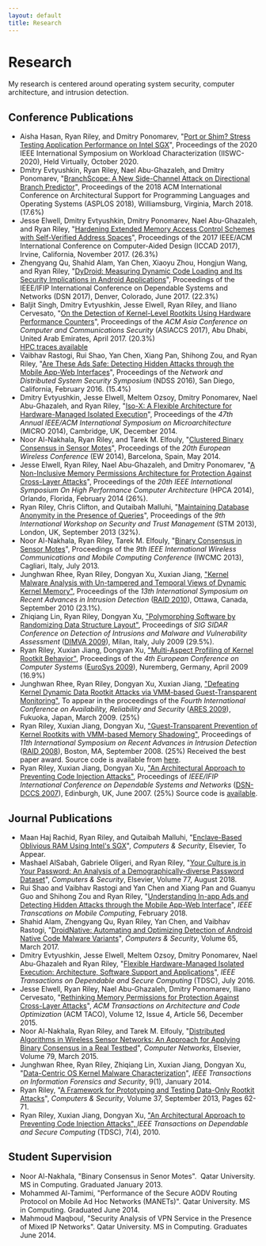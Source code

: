 ```yaml
---
layout: default
title: Research
---
```


# Research

My research is centered around operating system security, computer architecture, and intrusion detection.

## Conference Publications
  * Aisha Hasan, Ryan Riley, and Dmitry Ponomarev, "[Port or Shim? Stress Testing Application Performance on Intel SGX](pubs/iiswc2020.pdf)", Proceedings of the 2020 IEEE International Symposium on Workload Characterization
  (IISWC-2020), Held Virtually, October 2020.
  * Dmitry Evtyushkin, Ryan Riley, Nael Abu-Ghazaleh, and Dmitry Ponomarev, "[BranchScope: A New Side-Channel Attack on Directional Branch Predictor](pubs/asplos18.pdf)", Proceedings of the 2018 ACM International Conference on Architectural Support for Programming Languages and Operating Systems (ASPLOS 2018), Williamsburg, Virginia, March 2018. (17.6%)
  * Jesse Elwell, Dmitry Evtyushkin, Dmitry Ponomarev, Nael Abu-Ghazaleh, and Ryan Riley, "[Hardening Extended Memory Access Control Schemes with Self-Verified Address Spaces](pubs/iccad17.pdf)", Proceedings of the 2017 IEEE/ACM International Conference on Computer-Aided Design (ICCAD 2017), Irvine, California, November 2017. (26.3%)
  * Zhengyang Qu, Shahid Alam, Yan Chen, Xiaoyu Zhou, Hongjun Wang, and Ryan Riley, "[DyDroid: Measuring Dynamic Code Loading and Its Security Implications in Android Applications](pubs/dydroid.pdf)", Proceedings of the IEEE/IFIP International Conference on Dependable Systems and Networks (DSN 2017), Denver, Colorado, June 2017. (22.3%)
  * Baljit Singh, Dmitry Evtyushkin, Jesse Elwell, Ryan Riley, and Iliano Cervesato, "[On the Detection of Kernel-Level Rootkits Using Hardware Performance Counters](pubs/asiaccs17.pdf)", Proceedings of the *ACM Asia Conference on Computer and Communications Security* (ASIACCS 2017), Abu Dhabi, United Arab Emirates, April 2017. (20.3%)  
    [HPC traces available](https://github.com/rriley/rootkitML-data)
  * Vaibhav Rastogi, Rui Shao, Yan Chen, Xiang Pan, Shihong Zou, and Ryan Riley, "[Are These Ads Safe: Detecting Hidden Attacks through the Mobile App-Web Interfaces](pubs/ndss2016.pdf)", Proceedings of the *Network and Distributed System Security Symposium* (NDSS 2016), San Diego, California, February 2016. (15.4%)
  * Dmitry Evtyushkin, Jesse Elwell, Meltem Ozsoy, Dmitry Ponomarev, Nael Abu-Ghazaleh, and Ryan Riley, "[Iso-X: A Flexible Architecture for Hardware-Managed Isolated Execution](pubs/micro14.pdf)", Proceedings of the *47th Annual IEEE/ACM International Symposium on Microarchitecture* (MICRO 2014), Cambridge, UK, December 2014.
  * Noor Al-Nakhala, Ryan Riley, and Tarek M. Elfouly, "[Clustered Binary Consensus in Sensor Motes](pubs/ew2014.pdf)", Proceedings of the *20th European Wireless Conference* (EW 2014), Barcelona, Spain, May 2014.
  * Jesse Elwell, Ryan Riley, Nael Abu-Ghazaleh, and Dmitry Ponomarev, "[A Non-Inclusive Memory Permissions Architecture for Protection Against Cross-Layer Attacks](pubs/hpca14.pdf)", Proceedings of the *20th IEEE International Symposium On High Performance Computer Architecture* (HPCA 2014), Orlando, Florida, February 2014 (26%).
  * Ryan Riley, Chris Clifton, and Qutaibah Malluhi, "[Maintaining Database Anonymity in the Presence of Queries](pubs/STM2013.pdf)", Proceedings of the *9th International Workshop on Security and Trust Management* (STM 2013), London, UK, September 2013 (32%).
  * Noor Al-Nakhala, Ryan Riley, Tarek M. Elfouly, "[Binary Consensus in Sensor Motes](pubs/iwcmc2013.pdf)", Proceedings of the *9th IEEE International Wireless Communications and Mobile Computing Conference* (IWCMC 2013), Cagliari, Italy, July 2013.
  * Junghwan Rhee, Ryan Riley, Dongyan Xu, Xuxian Jiang, [ "Kernel Malware Analysis with Un-tampered and Temporal Views of Dynamic Kernel Memory"](pubs/RAID10.pdf), Proceedings of the *13th International Symposium on Recent Advances in Intrusion Detection* ([RAID 2010](http://www.raid2010.org/)), Ottawa, Canada, September 2010 (23.1%).
  * Zhiqiang Lin, Ryan Riley, Dongyan Xu, [ "Polymorphing Software by Randomizing Data Structure Layout"](pubs/DIMVA09.pdf), Proceedings of *SIG SIDAR Conference on Detection of Intrusions and Malware and Vulnerability Assessment* ([DIMVA 2009](http://security.dico.unimi.it/dimva2009/index.html)), Milan, Italy, July 2009 (29.5%).
  * Ryan Riley, Xuxian Jiang, Dongyan Xu, [ "Multi-Aspect Profiling of Kernel Rootkit Behavior"](pubs/eurosys09.pdf), Proceedings of the *4th European Conference on Computer Systems* ([EuroSys 2009](http://eurosys2009.informatik.uni-erlangen.de/)), Nuremberg, Germany, April 2009 (16.9%)
  * Junghwan Rhee, Ryan Riley, Dongyan Xu, Xuxian Jiang, [ "Defeating Kernel Dynamic Data Rootkit Attacks via VMM-based Guest-Transparent Monitoring"](pubs/ARES09.pdf), To appear in the proceedings of the *Fourth International Conference on Availability, Reliability and Security* ([ARES 2009](http://www.ares-conference.eu/conf/)), Fukuoka, Japan, March 2009. (25%)
  * Ryan Riley, Xuxian Jiang, Dongyan Xu, [ "Guest-Transparent Prevention of Kernel Rootkits with VMM-based Memory Shadowing"](pubs/RAID08.pdf), Proceedings of *11th International Symposium on Recent Advances in Intrusion Detection* ([RAID 2008](http://www.ll.mit.edu/RAID2008/)), Boston, MA, September 2008. (25%) Received the best paper award. Source code is available from [here](https://github.com/rriley/nickle-research).
  * Ryan Riley, Xuxian Jiang, Dongyan Xu, [ "An Architectural Approach to Preventing Code Injection Attacks"](pubs/dsn07-codeinj.pdf), Proceedings of *IEEE/IFIP International Conference on Dependable Systems and Networks* ([DSN-DCCS 2007](http://www.dsn.org/)), Edinburgh, UK, June 2007. (25%) Source code is [available](downloads/dsn07-codeinj.tar.gz).

## Journal Publications
  * Maan Haj Rachid, Ryan Riley, and Qutaibah Malluhi, "[Enclave-Based Oblivious RAM Using Intel's SGX](pubs/cose2020-oram.pdf)", *Computers & Security*, Elsevier, To Appear.
  * Mashael AlSabah, Gabriele Oligeri, and Ryan Riley, "[Your Culture is in Your Password: An Analysis of a Demographically-diverse Password Dataset](pubs/cose2018-password.pdf)", *Computers & Security*, Elsevier, Volume 77, August 2018.
  * Rui Shao and Vaibhav Rastogi and Yan Chen and Xiang Pan and Guanyu Guo and Shihong Zou and Ryan Riley, "[Understanding In-app Ads and Detecting Hidden Attacks through the Mobile App-Web Interface](pubs/tmc18.pdf)", *IEEE Transcations on Mobile Computing*, February 2018.
  * Shahid Alam, Zhengyang Qu, Ryan Riley, Yan Chen, and Vaibhav Rastogi, "[DroidNative: Automating and Optimizing Detection of Android Native Code Malware Variants](pubs/droidnative-cs.pdf)", *Computers & Security*, Volume 65, March 2017.
  * Dmitry Evtyushkin, Jesse Elwell, Meltem Ozsoy, Dmitry Ponomarev, Nael Abu-Ghazaleh and Ryan Riley, "[Flexible Hardware-Managed Isolated Execution: Architecture, Software Support and Applications](pubs/tdsc16.pdf)", *IEEE Transactions on Dependable and Secure Computing* (TDSC), July 2016. 
  * Jesse Elwell, Ryan Riley, Nael Abu-Ghazaleh, Dmitry Ponomarev, Iliano Cervesato, "[Rethinking Memory Permissions for Protection Against Cross-Layer Attacks](pubs/taco16.pdf)", *ACM Transactions on Architecture and Code Optimization* (ACM TACO), Volume 12, Issue 4, Article 56, December 2015.
  * Noor Al-Nakhala, Ryan Riley, and Tarek M. Elfouly, "[Distributed Algorithms in Wireless Sensor Networks: An Approach for Applying Binary Consensus in a Real Testbed](pubs/consensus-journal.pdf)", *Computer Networks*, Elsevier, Volume 79, March 2015.
  * Junghwan Rhee, Ryan Riley, Zhiqiang Lin, Xuxian Jiang, Dongyan Xu, "[Data-Centric OS Kernel Malware Characterization](pubs/TIFS_datagene.pdf)", *IEEE Transactions on Information Forensics and Security*, 9(1), January 2014.
  * Ryan Riley, "[A Framework for Prototyping and Testing Data-Only Rootkit Attacks](pubs/dorf.pdf)", *Computers & Security*, Volume 37, September 2013, Pages 62-71.
  * Ryan Riley, Xuxian Jiang, Dongyan Xu, [ "An Architectural Approach to Preventing Code Injection Attacks", ](pubs/TDSC10.pdf) *IEEE Transactions on Dependable and Secure Computing* (TDSC), 7(4), 2010.

## Student Supervision

  * Noor Al-Nakhala, "Binary Consensus in Senor Motes".  Qatar University. MS in Computing. Graduated January 2013.
  * Mohammed Al-Tamimi, "Performance of the Secure AODV Routing Protocol on Mobile Ad Hoc Networks (MANETs)".  Qatar University. MS in Computing.  Graduated June 2014.
  * Mahmoud Maqboul, "Security Analysis of VPN Service in the Presence of Mixed IP Networks".  Qatar University. MS in Computing.  Graduates June 2014.
